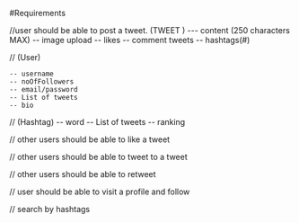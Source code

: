 #Requirements

//user should be able to post a tweet. (TWEET ) --- content (250 characters MAX) -- image upload -- likes -- comment tweets -- hashtags(#)

// (User)

    -- username
    -- noOfFollowers
    -- email/password
    -- List of tweets
    -- bio

// (Hashtag) -- word -- List of tweets -- ranking

// other users should be able to like a tweet

// other users should be able to tweet to a tweet

// other users should be able to retweet

// user should be able to visit a profile and follow

// search by hashtags
